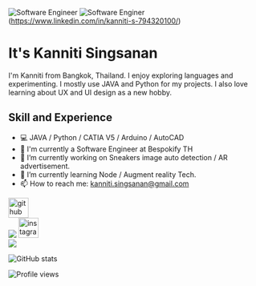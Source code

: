 ![Software Engineer](https://cdn.discordapp.com/attachments/384068146346328064/751829711528919141/Untitled_design.png)
![Software Enginer](https://img.shields.io/badge/linkedin-%230077B5.svg?&style=for-the-badge&logo=linkedin&logoColor=white)(https://www.linkedin.com/in/kanniti-s-794320100/)

# It's Kanniti Singsanan

I'm Kanniti from Bangkok, Thailand. I enjoy exploring languages and experimenting. I mostly use JAVA and Python for my projects. I also love learning about UX and UI design as a new hobby.

## Skill and Experience

- 💻 JAVA / Python / CATIA V5 / Arduino / AutoCAD
- 💼 I'm currently a Software Engineer at Bespokify TH
- 🔭 I’m currently working on Sneakers image auto detection / AR advertisement. 
- 🌱 I’m currently learning Node / Augment reality Tech.  
- 📫 How to reach me: kanniti.singsanan@gmail.com 

[<img src='https://cdn.jsdelivr.net/npm/simple-icons@3.0.1/icons/github.svg' alt='github' height='40'>](https://github.com/kanniti)  
[<img src="https://img.shields.io/badge/facebook-%231877F2.svg?&style=for-the-badge&logo=facebook&logoColor=white">](https://www.facebook.com/0lmarcusl0) 
[<img src="https://img.shields.io/badge/instagram-%23E4405F.svg?&style=for-the-badge&logo=instagram&logoColor=white" alt='instagram' height='40'>](https://www.instagram.com/0lmarcusl0/)  
[<img src="https://img.shields.io/badge/linkedin-%230077B5.svg?&style=for-the-badge&logo=linkedin&logoColor=white" />](https://www.linkedin.com/in/kanniti-s-794320100/)

![GitHub stats](https://github-readme-stats.vercel.app/api?username=kanniti&show_icons=true)  

![Profile views](https://gpvc.arturio.dev/kanniti)  
